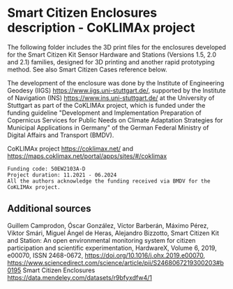 # Smart Citizen Enclosures description - CoKLIMAx project

The following folder includes the 3D print files for the enclosures developed for the Smart Citizen Kit Sensor Hardware and Stations (Versions 1.5, 2.0 and 2.1) families, designed for 3D printing and another rapid prototyping method. See also Smart Citizen Cases reference below.

The development of the enclosure was done by the Institute of Engineering Geodesy (IIGS) https://www.iigs.uni-stuttgart.de/, supported by the Institute of Navigation (INS) https://www.ins.uni-stuttgart.de/ at the University of Stuttgart as part of the CoKLIMAx project, which is funded under the funding guideline "Development and Implementation Preparation of Copernicus Services for Public Needs on Climate Adaptation Strategies for Municipal Applications in Germany" of the German Federal Ministry of Digital Affairs and Transport (BMDV). 

CoKLIMAx project https://coklimax.net/ and https://maps.coklimax.net/portal/apps/sites/#/coklimax

```
Funding code: 50EW2103A-D 
Project duration: 11.2021 - 06.2024 
All the authors acknowledge the funding received via BMDV for the CoKLIMAx project.
```

## Additional sources

Guillem Camprodon, Óscar González, Víctor Barberán, Máximo Pérez, Viktor Smári, Miguel Ángel de Heras, Alejandro Bizzotto, Smart Citizen Kit and Station: An open environmental monitoring system for citizen participation and scientific experimentation, HardwareX, Volume 6, 2019, e00070, ISSN 2468-0672,
https://doi.org/10.1016/j.ohx.2019.e00070, https://www.sciencedirect.com/science/article/pii/S2468067219300203#b0195
Smart Citizen Enclosures https://data.mendeley.com/datasets/r9bfyxdfw4/1







